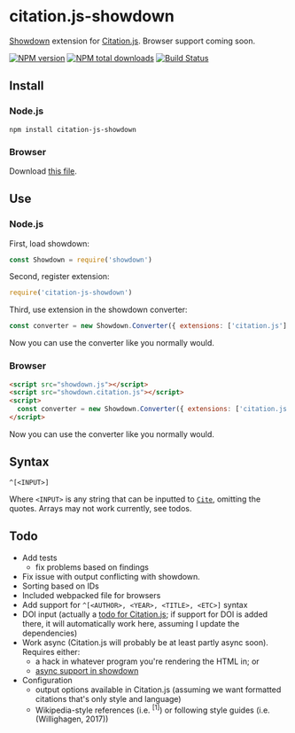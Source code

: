 # citation.js-showdown

[Showdown](https://github.com/showdownjs/showdown) extension for [Citation.js](https://github.com/larsgw/citation.js). Browser
support coming soon.

[![NPM version](https://img.shields.io/npm/v/citation-js-showdown.svg)](https://npmjs.org/citation-js-showdown)
[![NPM total downloads](https://img.shields.io/npm/dt/citation-js-showdown.svg)](https://npmjs.org/citation-js-showdown)
[![Build Status](https://travis-ci.org/larsgw/citation.js-showdown.svg?branch=master)](https://travis-ci.org/larsgw/citation.js-showdown)

## Install

### Node.js

    npm install citation-js-showdown

### Browser

Download [this file](https://github.com/larsgw/citation.js-showdown/blob/master/build/showdown.citation.js).

## Use

### Node.js

First, load showdown:

```js
const Showdown = require('showdown')
```

Second, register extension:

```js
require('citation-js-showdown')
```

Third, use extension in the showdown converter:

```js
const converter = new Showdown.Converter({ extensions: ['citation.js'] })
```

Now you can use the converter like you normally would.

### Browser

```html
<script src="showdown.js"></script>
<script src="showdown.citation.js"></script>
<script>
  const converter = new Showdown.Converter({ extensions: ['citation.js'] })
</script>
```

Now you can use the converter like you normally would.

## Syntax

    ^[<INPUT>]

Where `<INPUT>` is any string that can be inputted to [`Cite`](https://github.com/larsgw/citation.js#citation.cite), omitting
the quotes. Arrays may not work currently, see todos.

## Todo

* Add tests
    * fix problems based on findings
* Fix issue with output conflicting with showdown.
* Sorting based on IDs
* Included webpacked file for browsers
* Add support for `^[<AUTHOR>, <YEAR>, <TITLE>, <ETC>]` syntax
* DOI input (actually a [todo for Citation.js](https://github.com/larsgw/citation.js/issues/25);
  if support for DOI is added there, it will automatically work here, assuming I update the dependencies)
* Work async (Citation.js will probably be at least partly async soon). Requires either:
    * a hack in whatever program you're rendering the HTML in; or
    * [async support in showdown](https://github.com/showdownjs/showdown/issues/322)
* Configuration
    * output options available in Citation.js (assuming we want formatted citations that's only style and language)
    * Wikipedia-style references (i.e. <sup>[1]</sup>) or following style guides (i.e. (Willighagen, 2017))